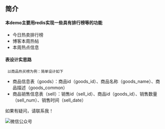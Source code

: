 ## 简介
#### 本demo主要用redis实现一些具有排行榜等的功能
* 今日热卖排行榜
* 博客本周热帖
* 本周热点信息

#### 表设计实思路
 ` 以商品热买榜为例：简单设计如下`
 * 商品信息表（goods）：商品id（goods_id）、商品名称（goods_name）、商品描述（goods_common）
 * 商品销售信息表（sell）：销售id（sell_id）、商品id（goods_id）、销售数量（sell_num）、销售时间（sell_date）
 
 
如果有疑问，请联系我！

![微信公众号](https://cdn.jsdelivr.net/gh/triumphxx/my-images-host/img/公众号1.jpeg)